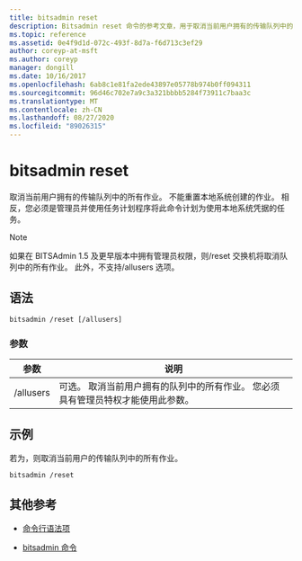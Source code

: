 ```yaml
---
title: bitsadmin reset
description: Bitsadmin reset 命令的参考文章，用于取消当前用户拥有的传输队列中的所有作业。
ms.topic: reference
ms.assetid: 0e4f9d1d-072c-493f-8d7a-f6d713c3ef29
author: coreyp-at-msft
ms.author: coreyp
manager: dongill
ms.date: 10/16/2017
ms.openlocfilehash: 6ab8c1e81fa2ede43897e05778b974b0ff094311
ms.sourcegitcommit: 96d46c702e7a9c3a321bbbb5284f73911c7baa3c
ms.translationtype: MT
ms.contentlocale: zh-CN
ms.lasthandoff: 08/27/2020
ms.locfileid: "89026315"
---
```

# <a name="bitsadmin-reset"></a>bitsadmin reset

取消当前用户拥有的传输队列中的所有作业。 不能重置本地系统创建的作业。 相反，您必须是管理员并使用任务计划程序将此命令计划为使用本地系统凭据的任务。

> [!NOTE]
> 如果在 BITSAdmin 1.5 及更早版本中拥有管理员权限，则/reset 交换机将取消队列中的所有作业。 此外，不支持/allusers 选项。

## <a name="syntax"></a>语法

```
bitsadmin /reset [/allusers]
```

### <a name="parameters"></a>参数

| 参数 | 说明 |
| -------------- | -------------- |
| /allusers | 可选。 取消当前用户拥有的队列中的所有作业。 您必须具有管理员特权才能使用此参数。 |

## <a name="examples"></a>示例

若为，则取消当前用户的传输队列中的所有作业。

```
bitsadmin /reset
```

## <a name="additional-references"></a>其他参考

- [命令行语法项](command-line-syntax-key.md)

- [bitsadmin 命令](bitsadmin.md)

